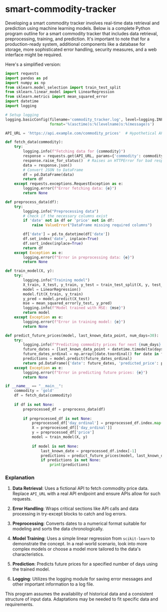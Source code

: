 # smart-commodity-tracker

Developing a smart commodity tracker involves real-time data retrieval and prediction using machine learning models. Below is a complete Python program outline for a smart commodity tracker that includes data retrieval, preprocessing, training, and prediction. It's important to note that for a production-ready system, additional components like a database for storage, more sophisticated error handling, security measures, and a web interface might be required.

Here's a simplified version:

```python
import requests
import pandas as pd
import numpy as np
from sklearn.model_selection import train_test_split
from sklearn.linear_model import LinearRegression
from sklearn.metrics import mean_squared_error
import datetime
import logging

# Setup logging
logging.basicConfig(filename='commodity_tracker.log', level=logging.INFO,
                    format='%(asctime)s:%(levelname)s:%(message)s')

API_URL = 'https://api.example.com/commodity_prices'  # Hypothetical API URL

def fetch_data(commodity):
    try:
        logging.info(f"Fetching data for {commodity}")
        response = requests.get(API_URL, params={'commodity': commodity})
        response.raise_for_status()  # Raises an HTTPError for bad responses
        data = response.json()
        # Convert JSON to DataFrame
        df = pd.DataFrame(data)
        return df
    except requests.exceptions.RequestException as e:
        logging.error(f"Error fetching data: {e}")
        return None

def preprocess_data(df):
    try:
        logging.info("Preprocessing data")
        # Check if the necessary columns exist
        if 'date' not in df or 'price' not in df:
            raise ValueError("DataFrame missing required columns")

        df['date'] = pd.to_datetime(df['date'])
        df.set_index('date', inplace=True)
        df.sort_index(inplace=True)
        return df
    except Exception as e:
        logging.error(f"Error in preprocessing data: {e}")
        return None

def train_model(X, y):
    try:
        logging.info("Training model")
        X_train, X_test, y_train, y_test = train_test_split(X, y, test_size=0.2, random_state=42)
        model = LinearRegression()
        model.fit(X_train, y_train)
        y_pred = model.predict(X_test)
        mse = mean_squared_error(y_test, y_pred)
        logging.info(f"Model trained with MSE: {mse}")
        return model
    except Exception as e:
        logging.error(f"Error in training model: {e}")
        return None

def predict_future_prices(model, last_known_data_point, num_days=30):
    try:
        logging.info(f"Predicting commodity prices for next {num_days} days")
        future_dates = [last_known_data_point + datetime.timedelta(days=i) for i in range(1, num_days+1)]
        future_dates_ordinal = np.array([date.toordinal() for date in future_dates]).reshape(-1, 1)
        predictions = model.predict(future_dates_ordinal)
        return pd.DataFrame({'date': future_dates, 'predicted_price': predictions})
    except Exception as e:
        logging.error(f"Error in predicting future prices: {e}")
        return None

if __name__ == "__main__":
    commodity = 'gold'
    df = fetch_data(commodity)
    
    if df is not None:
        preprocessed_df = preprocess_data(df)
        
        if preprocessed_df is not None:
            preprocessed_df['day_ordinal'] = preprocessed_df.index.map(datetime.datetime.toordinal)
            X = preprocessed_df[['day_ordinal']]
            y = preprocessed_df['price']
            model = train_model(X, y)
            
            if model is not None:
                last_known_date = preprocessed_df.index[-1]
                predictions = predict_future_prices(model, last_known_date)
                if predictions is not None:
                    print(predictions)
```

### Explanation

1. **Data Retrieval**: Uses a fictional API to fetch commodity price data. Replace `API_URL` with a real API endpoint and ensure APIs allow for such requests.

2. **Error Handling**: Wraps critical sections like API calls and data processing in try-except blocks to catch and log errors.

3. **Preprocessing**: Converts dates to a numerical format suitable for modeling and sorts the data chronologically.

4. **Model Training**: Uses a simple linear regression from `scikit-learn` to demonstrate the concept. In a real-world scenario, look into more complex models or choose a model more tailored to the data's characteristics.

5. **Prediction**: Predicts future prices for a specified number of days using the trained model.

6. **Logging**: Utilizes the logging module for saving error messages and other important information to a log file.

This program assumes the availability of historical data and a consistent structure of input data. Adaptations may be needed to fit specific data and requirements.
